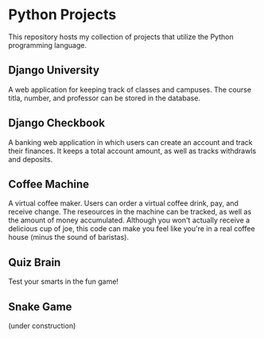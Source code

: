 # Python Projects
This repository hosts my collection of projects that utilize the Python programming language.

## Django University
A web application for keeping track of classes and campuses. The course titla, number, and professor can be stored in the database.

## Django Checkbook
A banking web application in which users can create an account and track their finances. It keeps a total account amount, as well as tracks withdrawls and deposits.

## Coffee Machine
A virtual coffee maker. Users can order a virtual coffee drink, pay, and receive change. The reseources in the machine can be tracked, as well as the amount of money accumulated. Although you won't actually receive a delicious cup of joe, this code can make you feel like you're in a real coffee house (minus the sound of baristas).


## Quiz Brain
Test your smarts in the fun game!

## Snake Game
(under construction)
